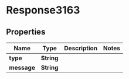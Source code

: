 
# Response3163

## Properties
Name | Type | Description | Notes
------------ | ------------- | ------------- | -------------
**type** | **String** |  | 
**message** | **String** |  | 



